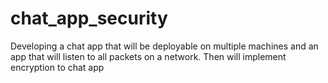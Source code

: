 # chat_app_security
Developing a chat app that will be deployable on multiple machines and an app that will listen to all packets on a network. Then will implement encryption to chat app

